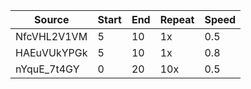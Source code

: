 
| Source        | Start                 | End      | Repeat    | Speed     |
| ---           | ---                   | ---      | ---       | ---       |
| NfcVHL2V1VM   | 5                     | 10       | 1x        | 0.5       |
| HAEuVUkYPGk   | 5                     | 10       | 1x        | 0.8       |
| nYquE_7t4GY   | 0                     | 20       | 10x        | 0.5       |

